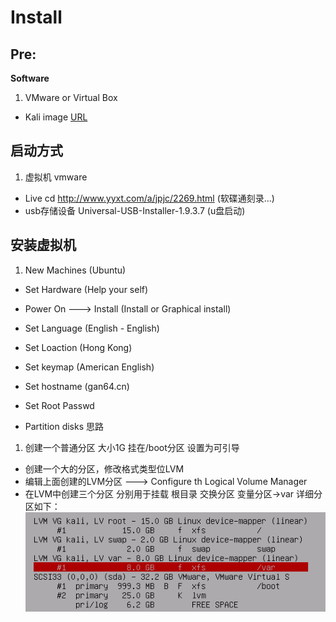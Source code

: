 # Install

## Pre:
**Software**
  1. VMware or Virtual Box
  * Kali image
    [URL](https://www.kali.org/downloads/)

## 启动方式
1. 虚拟机 vmware
* Live cd http://www.yyxt.com/a/jpjc/2269.html (软碟通刻录...)
* usb存储设备 Universal-USB-Installer-1.9.3.7 (u盘启动)

## 安装虚拟机
1. New Machines (Ubuntu)
* Set Hardware (Help your self)

* Power On ---> Install (Install or Graphical install)
* Set Language (English - English)
* Set Loaction (Hong Kong)
* Set keymap (American English)

* Set hostname (gan64.cn)
* Set Root Passwd

* Partition disks
思路
1. 创建一个普通分区  大小1G 挂在/boot分区 设置为可引导
* 创建一个大的分区，修改格式类型位LVM
* 编辑上面创建的LVM分区  ---> Configure th Logical Volume Manager
* 在LVM中创建三个分区 分别用于挂载  根目录 交换分区 变量分区->var
详细分区如下：
![alt](./LVM_Partitioning.png)

